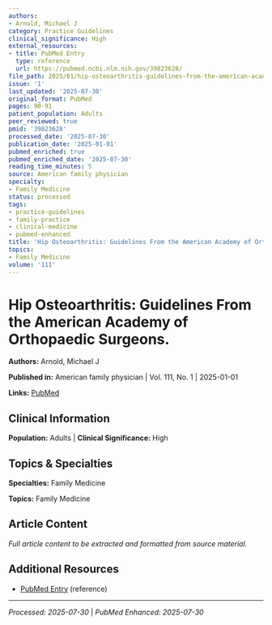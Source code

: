 ```yaml
---
authors:
- Arnold, Michael J
category: Practice Guidelines
clinical_significance: High
external_resources:
- title: PubMed Entry
  type: reference
  url: https://pubmed.ncbi.nlm.nih.gov/39823628/
file_path: 2025/01/hip-osteoarthritis-guidelines-from-the-american-academy-of-o.md
issue: '1'
last_updated: '2025-07-30'
original_format: PubMed
pages: 90-91
patient_population: Adults
peer_reviewed: true
pmid: '39823628'
processed_date: '2025-07-30'
publication_date: '2025-01-01'
pubmed_enriched: true
pubmed_enriched_date: '2025-07-30'
reading_time_minutes: 5
source: American family physician
specialty:
- Family Medicine
status: processed
tags:
- practice-guidelines
- family-practice
- clinical-medicine
- pubmed-enhanced
title: 'Hip Osteoarthritis: Guidelines From the American Academy of Orthopaedic Surgeons.'
topics:
- Family Medicine
volume: '111'
---
```


# Hip Osteoarthritis: Guidelines From the American Academy of Orthopaedic Surgeons.

**Authors:** Arnold, Michael J

**Published in:** American family physician | Vol. 111, No. 1 | 2025-01-01

**Links:** [PubMed](https://pubmed.ncbi.nlm.nih.gov/39823628/)

## Clinical Information

**Population:** Adults | **Clinical Significance:** High

## Topics & Specialties

**Specialties:** Family Medicine

**Topics:** Family Medicine

## Article Content

*Full article content to be extracted and formatted from source material.*

## Additional Resources

- [PubMed Entry](https://pubmed.ncbi.nlm.nih.gov/39823628/) (reference)

---

*Processed: 2025-07-30* | *PubMed Enhanced: 2025-07-30*
